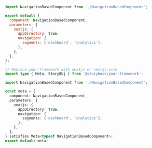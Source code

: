 ```js filename="NavigationBasedComponent.stories.js" renderer="react" language="js"
import NavigationBasedComponent from './NavigationBasedComponent';

export default {
  component: NavigationBasedComponent,
  parameters: {
    nextjs: {
      appDirectory: true,
      navigation: {
        segments: ['dashboard', 'analytics'],
      },
    },
  },
};
```

```ts filename="NavigationBasedComponent.stories.ts" renderer="react" language="ts"
// Replace your-framework with nextjs or nextjs-vite
import type { Meta, StoryObj } from '@storybook/your-framework';

import NavigationBasedComponent from './NavigationBasedComponent';

const meta = {
  component: NavigationBasedComponent,
  parameters: {
    nextjs: {
      appDirectory: true,
      navigation: {
        segments: ['dashboard', 'analytics'],
      },
    },
  },
} satisfies Meta<typeof NavigationBasedComponent>;
export default meta;
```
